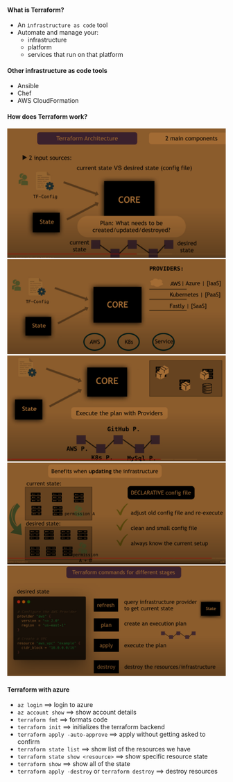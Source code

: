 #### What is Terraform?
- An `infrastructure as code` tool
- Automate and manage your:
  - infrastructure
  - platform
  - services that run on that platform

#### Other infrastructure as code tools
- Ansible
- Chef
- AWS CloudFormation

#### How does Terraform work?
![img](../images/terraform_1.PNG)
![img](../images/terraform_2.PNG)
![img](../images/terraform_3.PNG)
![img](../images/terraform_4.PNG)
![img](../images/terraform_5.PNG)

#### Terraform with azure
- `az login` ==> login to azure
- `az account show` ==> show account details
- `terraform fmt` ==> formats code
- `terraform init` ==> initializes the terraform backend
- `terraform apply -auto-approve` ==> apply without getting asked to confirm
- `terraform state list` ==> show list of the resources we have
- `terraform state show <resource>` ==> show specific resource state
- `terraform show` ==> show all of the state
- `terraform apply -destroy` or `terraform destroy` ==> destroy resources
